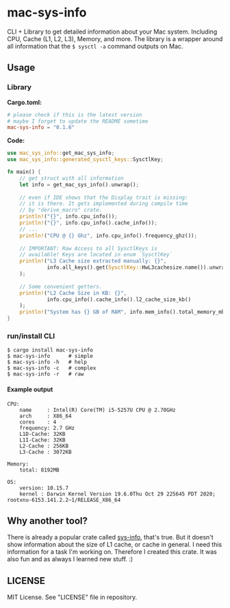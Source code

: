 # mac-sys-info
CLI + Library to get detailed information about your Mac system. Including CPU, Cache (L1, L2, L3), Memory, and more.
The library is a wrapper around all information that the `$ sysctl -a` command outputs
on Mac.

## Usage
### Library
**Cargo.toml:**
```toml
# please check if this is the latest version
# maybe I forget to update the README sometime
mac-sys-info = "0.1.6"
```
**Code:**
```rust
use mac_sys_info::get_mac_sys_info;
use mac_sys_info::generated_sysctl_keys::SysctlKey;

fn main() {
    // get struct with all information
    let info = get_mac_sys_info().unwrap();
    
    // even if IDE shows that the Display trait is missing:
    // it is there. It gets implemented during compile time
    // by "derive_macro" crate.
    println!("{}", info.cpu_info());
    println!("{}", info.cpu_info().cache_info());
    // ...
    println!("CPU @ {} Ghz", info.cpu_info().frequency_ghz());
    
    // IMPORTANT: Raw Access to all SysctlKeys is
    // available! Keys are located in enum `SysctlKey`
    println!("L3 Cache size extracted manually: {}",
             info.all_keys().get(SysctlKey::HwL3cachesize.name()).unwrap()
    );
    
    // Some convenient getters.
    println!("L2 Cache Size in KB: {}",
             info.cpu_info().cache_info().l2_cache_size_kb()
    );
    println!("System has {} GB of RAM", info.mem_info().total_memory_mb())
}
```
### run/install CLI
```
$ cargo install mac-sys-info
$ mac-sys-info      # simple
$ mac-sys-info -h   # help
$ mac-sys-info -c   # complex
$ mac-sys-info -r   # raw
```
#### Example output
```
CPU:
    name     : Intel(R) Core(TM) i5-5257U CPU @ 2.70GHz
    arch     : X86_64
    cores    : 4
    frequency: 2.7 GHz
    L1D-Cache: 32KB
    L1I-Cache: 32KB
    L2-Cache : 256KB
    L3-Cache : 3072KB

Memory:
    total: 8192MB

OS:
    version: 10.15.7
    kernel : Darwin Kernel Version 19.6.0Thu Oct 29 225645 PDT 2020; rootxnu-6153.141.2.2~1/RELEASE_X86_64
```

## Why another tool?
There is already a popular crate called [sys-info](https://crates.io/crates/sys-info), that's true.
But it doesn't show information about the size of L1 cache, or cache in general.
I need this information for a task I'm working on. Therefore I created this crate.
It was also fun and as always I learned new stuff. :)

## LICENSE
MIT License. See "LICENSE" file in repository.

